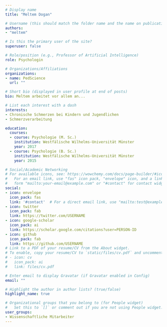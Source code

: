 ```yaml
---
# Display name
title: "Meltem Dogan"

# Username (this should match the folder name and the name on publications)
authors:
- "meltem"

# Is this the primary user of the site?
superuser: false

# Role/position (e.g., Professor of Artificial Intelligence)
role: Psychologin

# Organizations/Affiliations
organizations:
- name: PedScience
  url: ""

# Short bio (displayed in user profile at end of posts)
bio: Meltem arbeitet vor allem an...

# List each interest with a dash
interests:
- Chronische Schmerzen bei Kindern und Jugendlichen
- Schmerzverarbeitung

education:
  courses:
  - course: Psychologie (M. Sc.)
    institution: Westfälische Wilhelms-Universität Münster
    year: 2017
  - course: Psychologie (B. Sc.)
    institution: Westfälische Wilhelms-Universität Münster
    year: 2015

# Social/Academic Networking
# For available icons, see: https://wowchemy.com/docs/page-builder/#icons
#   For an email link, use "fas" icon pack, "envelope" icon, and a link in the
#   form "mailto:your-email@example.com" or "#contact" for contact widget.
social:
- icon: envelope
  icon_pack: fas
  link: '#contact'  # For a direct email link, use "mailto:test@example.org".
- icon: twitter
  icon_pack: fab
  link: https://twitter.com/USERNAME
- icon: google-scholar
  icon_pack: ai
  link: https://scholar.google.com/citations?user=PERSON-ID
- icon: github
  icon_pack: fab
  link: https://github.com/USERNAME
# Link to a PDF of your resume/CV from the About widget.
# To enable, copy your resume/CV to `static/files/cv.pdf` and uncomment the lines below.
# - icon: cv
#   icon_pack: ai
#   link: files/cv.pdf

# Enter email to display Gravatar (if Gravatar enabled in Config)
email: ""

# Highlight the author in author lists? (true/false)
highlight_name: true

# Organizational groups that you belong to (for People widget)
#   Set this to `[]` or comment out if you are not using People widget.
user_groups:
- Wissenschaftliche Mitarbeiter
---
```

